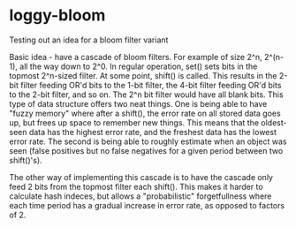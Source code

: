 # loggy-bloom
Testing out an idea for a bloom filter variant

Basic idea - have a cascade of bloom filters. For example of size 2^n, 2^(n-1), all the way down to 2^0. In regular operation, set() sets bits in the topmost 2^n-sized filter. At some point, shift() is called. This results in the 2-bit filter feeding OR'd bits to the 1-bit filter, the 4-bit filter feeding OR'd bits to the 2-bit filter, and so on. The 2^n bit filter would have all blank bits. This type of data structure offers two neat things. One is being able to have "fuzzy memory" where after a shift(), the error rate on all stored data goes up, but frees up space to remember new things. This means that the oldest-seen data has the highest error rate, and the freshest data has the lowest error rate. The second is being able to roughly estimate when an object was seen (false positives but no false negatives for a given period between two shift()'s).

The other way of implementing this cascade is to have the cascade only feed 2 bits from the topmost filter each shift(). This makes it harder to calculate hash indeces, but allows a "probabilistic" forgetfullness where each time period has a gradual increase in error rate, as opposed to factors of 2.